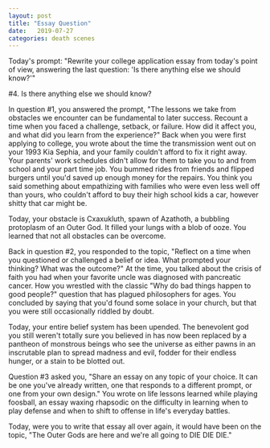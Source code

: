 ```yaml
---
layout: post
title: "Essay Question"
date:   2019-07-27
categories: death scenes
---
```

Today's prompt: "Rewrite your college application essay from today's point of view, answering the last question: 'Is there anything else we should know?'"

#4. Is there anything else we should know?

In question #1, you answered the prompt, "The lessons we take from obstacles we encounter can be fundamental to later success. Recount a time when you faced a challenge, setback, or failure. How did it affect you, and what did you learn from the experience?" Back when you were first applying to college, you wrote about the time the transmission went out on your 1993 Kia Sephia, and your family couldn't afford to fix it right away. Your parents' work schedules didn't allow for them to take you to and from school and your part time job. You bummed rides from friends and flipped burgers until you'd saved up enough money for the repairs. You think you said something about empathizing with families who were even less well off than yours, who couldn't afford to buy their high school kids a car, however shitty that car might be.

Today, your obstacle is Cxaxukluth, spawn of Azathoth, a bubbling protoplasm of an Outer God. It filled your lungs with a blob of ooze. You learned that not all obstacles can be overcome.

Back in question #2, you responded to the topic, "Reflect on a time when you questioned or challenged a belief or idea. What prompted your thinking? What was the outcome?" At the time, you talked about the crisis of faith you had when your favorite uncle was diagnosed with pancreatic cancer. How you wrestled with the classic "Why do bad things happen to good people?" question that has plagued philosophers for ages. You concluded by saying that you'd found some solace in your church, but that you were still occasionally riddled by doubt.

Today, your entire belief system has been upended. The benevolent god you still weren't totally sure you believed in has now been replaced by a pantheon of monstrous beings who see the universe as either pawns in an inscrutable plan to spread madness and evil, fodder for their endless hunger, or a stain to be blotted out.

Question #3 asked you, "Share an essay on any topic of your choice. It can be one you've already written, one that responds to a different prompt, or one from your own design." You wrote on life lessons learned while playing foosball, an essay waxing rhapsodic on the difficulty in learning when to play defense and when to shift to offense in life's everyday battles.

Today, were you to write that essay all over again, it would have been on the topic, "The Outer Gods are here and we're all going to DIE DIE DIE."
